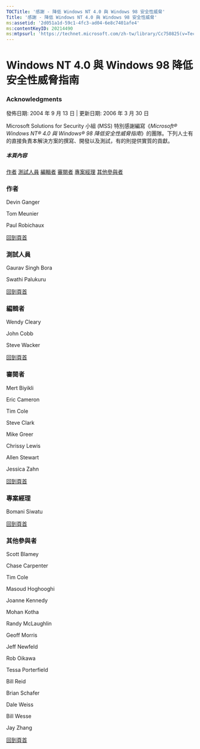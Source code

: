 ```yaml
---
TOCTitle: '感謝 - 降低 Windows NT 4.0 與 Windows 98 安全性威脅'
Title: '感謝 - 降低 Windows NT 4.0 與 Windows 98 安全性威脅'
ms:assetid: '2d051a1d-59c1-4fc3-ad04-6e8c7401afe4'
ms:contentKeyID: 20214490
ms:mtpsurl: 'https://technet.microsoft.com/zh-tw/library/Cc750825(v=TechNet.10)'
---
```


Windows NT 4.0 與 Windows 98 降低安全性威脅指南
===============================================

### Acknowledgments

發佈日期: 2004 年 9 月 13 日 | 更新日期: 2006 年 3 月 30 日

Microsoft Solutions for Security 小組 (MSS) 特別感謝編寫《*Microsoft® Windows NT® 4.0 與 Windows® 98 降低安全性威脅指南*》的團隊。下列人士有的直接負責本解決方案的撰寫、開發以及測試，有的則提供實質的貢獻。

##### 本頁內容

[](#efaa)[作者](#efaa)
[](#eeaa)[測試人員](#eeaa)
[](#edaa)[編輯者](#edaa)
[](#ecaa)[審閱者](#ecaa)
[](#ebaa)[專案經理](#ebaa)
[](#eaaa)[其他參與者](#eaaa)

### 作者

Devin Ganger

Tom Meunier

Paul Robichaux

[](#mainsection)[回到頁首](#mainsection)

### 測試人員

Gaurav Singh Bora

Swathi Palukuru

[](#mainsection)[回到頁首](#mainsection)

### 編輯者

Wendy Cleary

John Cobb

Steve Wacker

[](#mainsection)[回到頁首](#mainsection)

### 審閱者

Mert Biyikli

Eric Cameron

Tim Cole

Steve Clark

Mike Greer

Chrissy Lewis

Allen Stewart

Jessica Zahn

[](#mainsection)[回到頁首](#mainsection)

### 專案經理

Bomani Siwatu

[](#mainsection)[回到頁首](#mainsection)

### 其他參與者

Scott Blamey

Chase Carpenter

Tim Cole

Masoud Hoghooghi

Joanne Kennedy

Mohan Kotha

Randy McLaughlin

Geoff Morris

Jeff Newfeld

Rob Oikawa

Tessa Porterfield

Bill Reid

Brian Schafer

Dale Weiss

Bill Wesse

Jay Zhang

[](#mainsection)[回到頁首](#mainsection)
